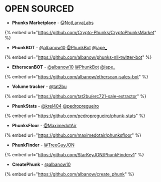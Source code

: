 # OPEN SOURCED

* **Phunks Marketplace** - [@NotLarvaLabs](https://twitter.com/NotLarvaLabs)

{% embed url="https://github.com/Crypto-Phunks/CryptoPhunksMarket" %}

* **PhunkBOT** - [@albanow10](https://twitter.com/albanow10) [@PhunkBot](https://twitter.com/PhunkBot) [@iape\_](https://twitter.com/iape\_)

{% embed url="https://github.com/albanow/phunks-nll-twitter-bot" %}

* **EtherscanBOT** - [@albanow10](https://twitter.com/albanow10) [@PhunkBot](https://twitter.com/PhunkBot) [@iape\_](https://twitter.com/iape\_)

{% embed url="https://github.com/albanow/etherscan-sales-bot" %}

* **Volume tracker** - [@tat2bu](https://twitter.com/tat2bu)

{% embed url="https://github.com/tat2bu/erc721-sale-extractor" %}

* **PhunkStats** - [@krel404](https://twitter.com/krel404) [@pedropregueiro](https://twitter.com/pedropregueiro)

{% embed url="https://github.com/pedropregueiro/phunk-stats" %}

* **PhunksFloor** - [@MaximedotAir](https://twitter.com/MaximedotAir)

{% embed url="https://github.com/maximedotair/phunksfloor" %}

* **PhunkFinder** - [@TreeGuyJON](https://twitter.com/TreeGuyJON)

{% embed url="https://github.com/StarKeyJON/PhunkFinderv1" %}

* **CreatePhunk** - [@albanow10](https://twitter.com/albanow10)&#x20;

{% embed url="https://github.com/albanow/create_phunk" %}

